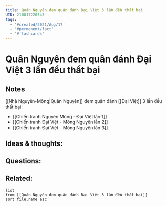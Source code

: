 ```yaml
---
title: Quân Nguyên đem quân đánh Đại Việt 3 lần đều thất bại
UID: 210817220543
tags:
  - '#created/2021/Aug/17'
  - '#permanent/fact'
  - '#flashcards'
---
```

# Quân Nguyên đem quân đánh Đại Việt 3 lần đều thất bại

## Notes
[[Nhà Nguyên-Mông|Quân Nguyên]] đem quân đánh [[Đại Việt]] 3 lần đều thất bại:
- [[Chiến tranh Nguyên Mông - Đại Việt lần 1]]
- [[Chiến tranh Đại Việt - Mông Nguyên lần 2]]
- [[Chiến tranh Đại Việt - Mông Nguyên lần 3]]

## Ideas & thoughts:


## Questions:


## Related:
```dataview
list
from [[Quân Nguyên đem quân đánh Đại Việt 3 lần đều thất bại]]
sort file.name asc
```
